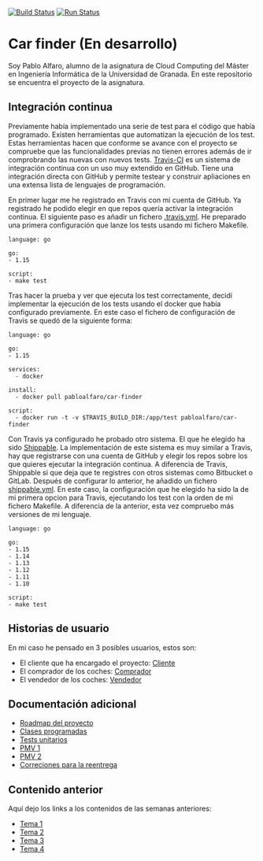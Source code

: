 [![Build Status](https://travis-ci.com/pabloalfaro/Car-finder.svg?branch=main)](https://travis-ci.com/pabloalfaro/Car-finder)
[![Run Status](https://api.shippable.com/projects/5fd349132e187a0006fc2f1d/badge?branch=main)]()

# Car finder (En desarrollo)
Soy Pablo Alfaro, alumno de la asignatura de Cloud Computing del Máster en Ingeniería Informática de la Universidad de Granada. En este repositorio se encuentra el proyecto de la asignatura.

## Integración continua

Previamente había implementado una serie de test para el código que había programado. Existen herramientas que automatizan la ejecución de los test. Estas herramientas hacen que  conforme se avance con el proyecto se compruebe que las funcionalidades previas no tienen errores además de ir comprobrando las nuevas con nuevos tests. [Travis-CI](https://travis-ci.com/) es un sistema de integración continua con un uso muy extendido en GitHub. Tiene una integración directa con GitHub y permite testear y construir apliaciones en una extensa lista de lenguajes de programación.

En primer lugar me he registrado en Travis con mi cuenta de GitHub. Ya registrado he podido elegir en que repos quería activar la integración continua. El siguiente paso es añadir un fichero [.travis.yml](https://github.com/pabloalfaro/Car-finder/blob/main/.travis.yml). He preparado una primera configuración que lanze los tests usando mi fichero Makefile.

~~~
language: go

go:
- 1.15

script: 
- make test
~~~

Tras hacer la prueba y ver que ejecuta los test correctamente, decidí implementar la ejecución de los tests usando el docker que había configurado previamente. En este caso el fichero de configuración de Travis se quedó de la siguiente forma:

~~~
language: go

go:
- 1.15

services:
  - docker

install:
  - docker pull pabloalfaro/car-finder

script:
  - docker run -t -v $TRAVIS_BUILD_DIR:/app/test pabloalfaro/car-finder
~~~

Con Travis ya configurado he probado otro sistema. El que he elegido ha sido [Shippable](https://app.shippable.com/). La implementación de este sistema es muy similar a Travis, hay que registrarse con una cuenta de GitHub y elegir los repos sobre los que quieres ejecutar la integración continua. A diferencia de Travis, Shippable si que deja que te registres con otros sistemas como Bitbucket o GitLab. Después de configurar lo anterior, he añadido un fichero [shippable.yml](https://github.com/pabloalfaro/Car-finder/blob/main/shippable.yml). En este caso, la configuración que he elegido ha sido la de mi primera opcion para Travis, ejecutando los test con la orden de mi fichero Makefile. A diferencia de la anterior, esta vez compruebo más versiones de mi lenguaje.

~~~
language: go

go:
- 1.15
- 1.14
- 1.13
- 1.12
- 1.11
- 1.10

script: 
- make test
~~~

## Historias de usuario

En mi caso he pensado en 3 posibles usuarios, estos son:

- El cliente que ha encargado el proyecto: [Cliente](https://github.com/pabloalfaro/Car-finder/issues?q=is%3Aissue+is%3Aopen+label%3Acliente)
- El comprador de los coches: [Comprador](https://github.com/pabloalfaro/Car-finder/issues?q=is%3Aissue+is%3Aopen+label%3Acomprador)
- El vendedor de los coches: [Vendedor](https://github.com/pabloalfaro/Car-finder/issues?q=is%3Aissue+is%3Aopen+label%3Avendedor)


## Documentación adicional
- [Roadmap del proyecto](https://github.com/pabloalfaro/Car-finder/blob/main/roadmap.md)
- [Clases programadas](https://github.com/pabloalfaro/Car-finder/tree/main/src)
- [Tests unitarios](https://github.com/pabloalfaro/Car-finder/tree/main/src/controlador)
- [PMV 1](https://github.com/pabloalfaro/Car-finder/milestone/3)
- [PMV 2](https://github.com/pabloalfaro/Car-finder/milestone/4)
- [Correciones para la reentrega](https://github.com/pabloalfaro/Car-finder/milestone/5)


## Contenido anterior
Aquí dejo los links a los contenidos de las semanas anteriores:

- [Tema 1](https://github.com/pabloalfaro/Car-finder/blob/main/Semanas%20anteriores/tema1.md)
- [Tema 2](https://github.com/pabloalfaro/Car-finder/blob/main/Semanas%20anteriores/tema2.md)
- [Tema 3](https://github.com/pabloalfaro/Car-finder/blob/main/Semanas%20anteriores/tema3.md)
- [Tema 4](https://github.com/pabloalfaro/Car-finder/blob/main/Semanas%20anteriores/tema4.md)
